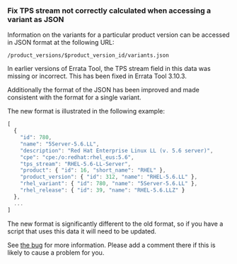 ### Fix TPS stream not correctly calculated when accessing a variant as JSON

Information on the variants for a particular product version can be accessed in
JSON format at the following URL:

    /product_versions/$product_version_id/variants.json

In earlier versions of Errata Tool, the TPS stream field in this data was
missing or incorrect. This has been fixed in Errata Tool 3.10.3.

Additionally the format of the JSON has been improved and made consistent with
the format for a single variant.

The new format is illustrated in the following example:

```` Javascript
[
  {
    "id": 780,
    "name": "5Server-5.6.LL",
    "description": "Red Hat Enterprise Linux LL (v. 5.6 server)",
    "cpe": "cpe:/o:redhat:rhel_eus:5.6",
    "tps_stream": "RHEL-5.6-LL-Server",
    "product": { "id": 16, "short_name": "RHEL" },
    "product_version": { "id": 312, "name": "RHEL-5.6.LL" },
    "rhel_variant": { "id": 780, "name": "5Server-5.6.LL" },
    "rhel_release": { "id": 39, "name": "RHEL-5.6.LLZ" }
  },
  ...
]
````

<important>

The new format is significantly different to the old format, so if you have a
script that uses this data it will need to be updated.

See [the bug](https://bugzilla.redhat.com/show_bug.cgi?id=1121190) for more
information. Please add a comment there if this is likely to cause a problem
for you.

</important>
